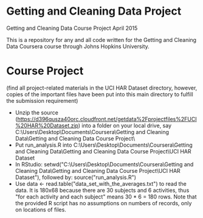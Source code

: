 # Getting and Cleaning Data Project
Getting and Cleaning Data Course Project April 2015

This is a repository for any and all code written for the Getting and Cleaning Data Coursera course through Johns Hopkins University.

# Course Project

(find all project-related materials in the UCI HAR Dataset directory, however, copies of the important files have been put into this main directory to fulfill the submission requirement)

* Unzip the source (https://d396qusza40orc.cloudfront.net/getdata%2Fprojectfiles%2FUCI%20HAR%20Dataset.zip) into a folder on your local drive, say C:\Users\Desktop\Documents\Coursera\Getting and Cleaning Data\Getting and Cleaning Data Course Project\
* Put run_analysis.R into C:\Users\Desktop\Documents\Coursera\Getting and Cleaning Data\Getting and Cleaning Data Course Project\UCI HAR Dataset
* In RStudio: setwd("C:\Users\Desktop\Documents\Coursera\Getting and Cleaning Data\Getting and Cleaning Data Course Project\UCI HAR Dataset"), followed by: source("run_analysis.R")
* Use data <- read.table("data_set_with_the_averages.txt") to read the data. It is 180x68 because there are 30 subjects and 6 activities, thus "for each activity and each subject" means 30 * 6 = 180 rows. Note that the provided R script has no assumptions on numbers of records, only on locations of files.
